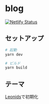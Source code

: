 # blog

[![Netlify Status](https://api.netlify.com/api/v1/badges/f762f182-38d0-4ff8-a7bd-8de785f73e1d/deploy-status)](https://app.netlify.com/sites/ikorihn-blog/deploys)

## セットアップ

```bash
# 起動
yarn dev

# ビルド
yarn build
```

## テーマ

[Leonids](http://renyuanz.github.io/leonids)で初期化
